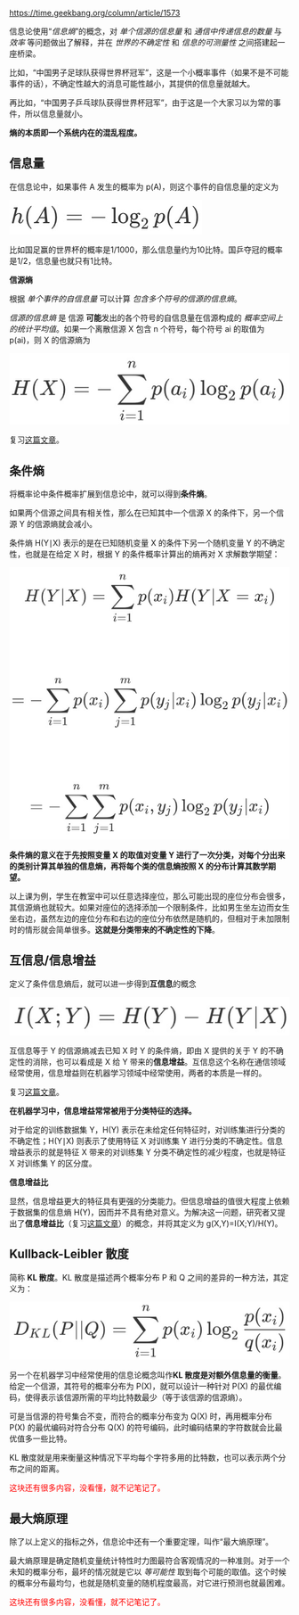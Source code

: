 https://time.geekbang.org/column/article/1573

信息论使用“*信息熵*”的概念，对 *单个信源的信息量* 和 *通信中传递信息的数量* 与 *效率* 等问题做出了解释，并在 *世界的不确定性* 和 *信息的可测量性* 之间搭建起一座桥梁。

比如，“中国男子足球队获得世界杯冠军”，这是一个小概率事件（如果不是不可能事件的话），不确定性越大的消息可能性越小，其提供的信息量就越大。

再比如，“中国男子乒乓球队获得世界杯冠军”，由于这是一个大家习以为常的事件，所以信息量就小。

**熵的本质即一个系统内在的混乱程度。**

## 信息量

在信息论中，如果事件 A 发生的概率为 p(A)，则这个事件的自信息量的定义为

![](info_theory/form-1.jpg ":size=200")

比如国足赢的世界杯的概率是1/1000，那么信息量约为10比特。国乒夺冠的概率是1/2，信息量也就只有1比特。

**信源熵**

根据 *单个事件的自信息量* 可以计算 *包含多个符号的信源的信息熵*。

*信源的信息熵* 是 信源 **可能**发出的各个符号的自信息量在信源构成的 *概率空间上的统计平均值*。如果一个离散信源 X 包含 n 个符号，每个符号 ai 的取值为 p(ai)，则 X 的信源熵为

![](info_theory/form-2.jpg ":size=300")

复习[这篇文章][1]。

## 条件熵

将概率论中条件概率扩展到信息论中，就可以得到**条件熵**。

如果两个信源之间具有相关性，那么在已知其中一个信源 X 的条件下，另一个信源 Y 的信源熵就会减小。

条件熵 H(Y∣X) 表示的是在已知随机变量 X 的条件下另一个随机变量 Y 的不确定性，也就是在给定 X 时，根据 Y 的条件概率计算出的熵再对 X 求解数学期望：

![](info_theory/form-3.jpg ":size=500")

**条件熵的意义在于先按照变量 X 的取值对变量 Y 进行了一次分类，对每个分出来的类别计算其单独的信息熵，再将每个类的信息熵按照 X 的分布计算其数学期望。**

以上课为例，学生在教室中可以任意选择座位，那么可能出现的座位分布会很多，其信源熵也就较大。如果对座位的选择添加一个限制条件，比如男生坐左边而女生坐右边，虽然左边的座位分布和右边的座位分布依然是随机的，但相对于未加限制时的情形就会简单很多。**这就是分类带来的不确定性的下降**。

## 互信息/信息增益

定义了条件信息熵后，就可以进一步得到**互信息**的概念

![](info_theory/form-4.jpg ":size=300")

互信息等于 Y 的信源熵减去已知 X 时 Y 的条件熵，即由 X 提供的关于 Y 的不确定性的消除，也可以看成是 X 给 Y 带来的**信息增益**。互信息这个名称在通信领域经常使用，信息增益则在机器学习领域中经常使用，两者的本质是一样的。

复习[这篇文章][2]。

**在机器学习中，信息增益常常被用于分类特征的选择。**

对于给定的训练数据集 Y，H(Y) 表示在未给定任何特征时，对训练集进行分类的不确定性；H(Y∣X) 则表示了使用特征 X 对训练集 Y 进行分类的不确定性。信息增益表示的就是特征 X 带来的对训练集 Y 分类不确定性的减少程度，也就是特征 X 对训练集 Y 的区分度。

**信息增益比**

显然，信息增益更大的特征具有更强的分类能力。但信息增益的值很大程度上依赖于数据集的信息熵 H(Y)，因而并不具有绝对意义。为解决这一问题，研究者又提出了**信息增益比**（复习[这篇文章][3]）的概念，并将其定义为 g(X,Y)=I(X;Y)/H(Y)。

## Kullback-Leibler 散度

简称 **KL 散度**。KL 散度是描述两个概率分布 P 和 Q 之间的差异的一种方法，其定义为：

![](info_theory/form-5.jpg ":size=400")

另一个在机器学习中经常使用的信息论概念叫作**KL 散度是对额外信息量的衡量**。给定一个信源，其符号的概率分布为 P(X)，就可以设计一种针对 P(X) 的最优编码，使得表示该信源所需的平均比特数最少（等于该信源的信源熵）。

可是当信源的符号集合不变，而符合的概率分布变为 Q(X) 时，再用概率分布 P(X) 的最优编码对符合分布 Q(X) 的符号编码，此时编码结果的字符数就会比最优值多一些比特。

KL 散度就是用来衡量这种情况下平均每个字符多用的比特数，也可以表示两个分布之间的距离。

<font color="red">这块还有很多内容，没看懂，就不记笔记了。</font>

## 最大熵原理

除了以上定义的指标之外，信息论中还有一个重要定理，叫作“最大熵原理”。

最大熵原理是确定随机变量统计特性时力图最符合客观情况的一种准则。对于一个未知的概率分布，最坏的情况就是它以 *等可能性* 取到每个可能的取值。这个时候的概率分布最均匀，也就是随机变量的随机程度最高，对它进行预测也就最困难。

<font color="red">这块还有很多内容，没看懂，就不记笔记了。</font>







[1]: /statistics/entropy?id=信息熵entropy
[2]: /statistics/entropy?id=信息增益information-gain
[3]: /statistics/decision-tree?id=c45算法
